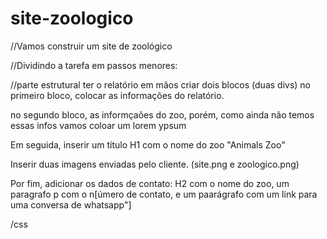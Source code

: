 # site-zoologico

//Vamos construir um site de zoológico 

//Dividindo a tarefa em passos menores:

//parte estrutural
ter o relatório em mãos
criar dois blocos (duas divs)
no primeiro bloco, colocar as informações do relatório.

no segundo bloco, as informçaões do zoo, porém, como ainda não temos essas infos vamos coloar um lorem ypsum

Em seguida, inserir um título H1 com o nome do zoo "Animals Zoo"

Inserir duas imagens enviadas pelo cliente. (site.png e zoologico.png)

Por fim, adicionar os dados de contato: H2 com o nome do zoo, um paragrafo p com o n[úmero de contato, e um paarágrafo com um link para uma conversa de whatsapp"]

/css
